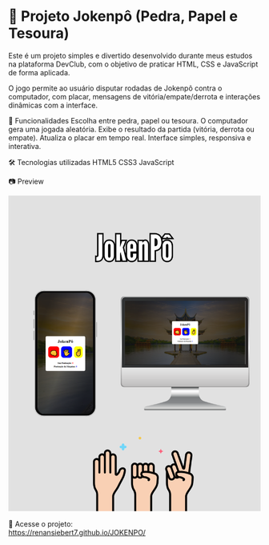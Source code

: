 <h1>🥊 Projeto Jokenpô (Pedra, Papel e Tesoura)</h1>

Este é um projeto simples e divertido desenvolvido durante meus estudos na plataforma DevClub, com o objetivo de praticar HTML, CSS e JavaScript de forma aplicada.

O jogo permite ao usuário disputar rodadas de Jokenpô contra o computador, com placar, mensagens de vitória/empate/derrota e interações dinâmicas com a interface.

🚀 Funcionalidades
Escolha entre pedra, papel ou tesoura.
O computador gera uma jogada aleatória.
Exibe o resultado da partida (vitória, derrota ou empate).
Atualiza o placar em tempo real.
Interface simples, responsiva e interativa.

🛠️ Tecnologias utilizadas
HTML5
CSS3
JavaScript

📷 Preview

<img src='https://github.com/renansiebert7/JOKENPO/blob/master/DESIGN%20READ.ME%20GIT%20HUB.png?raw=true'>

🔗 Acesse o projeto:
<br>
https://renansiebert7.github.io/JOKENPO/


